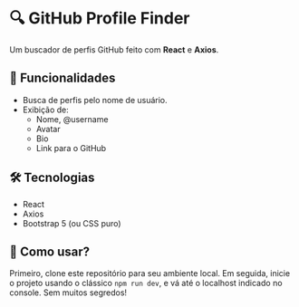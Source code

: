 # 🔍 GitHub Profile Finder

Um buscador de perfis GitHub feito com **React** e **Axios**.

## 🚀 Funcionalidades

- Busca de perfis pelo nome de usuário.
- Exibição de:
  - Nome, @username
  - Avatar
  - Bio
  - Link para o GitHub

## 🛠️ Tecnologias

- React
- Axios
- Bootstrap 5 (ou CSS puro)

## 🤔 Como usar?

Primeiro, clone este repositório para seu ambiente local. Em seguida, inicie o projeto usando o clássico `npm run dev`, e vá até o localhost indicado no console.  Sem muitos segredos!